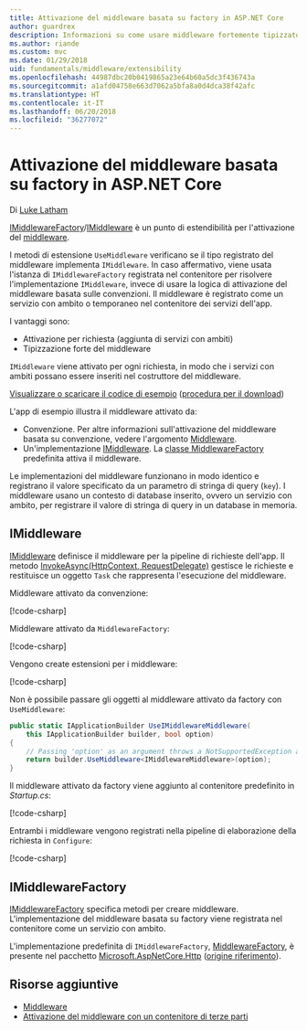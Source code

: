 ```yaml
---
title: Attivazione del middleware basata su factory in ASP.NET Core
author: guardrex
description: Informazioni su come usare middleware fortemente tipizzato con un'implementazione di attivazione basata su factory in ASP.NET Core.
ms.author: riande
ms.custom: mvc
ms.date: 01/29/2018
uid: fundamentals/middleware/extensibility
ms.openlocfilehash: 44987dbc20b0419865a23e64b60a5dc3f436743a
ms.sourcegitcommit: a1afd04758e663d7062a5bfa8a0d4dca38f42afc
ms.translationtype: HT
ms.contentlocale: it-IT
ms.lasthandoff: 06/20/2018
ms.locfileid: "36277072"
---
```

# <a name="factory-based-middleware-activation-in-aspnet-core"></a>Attivazione del middleware basata su factory in ASP.NET Core

Di [Luke Latham](https://github.com/guardrex)

[IMiddlewareFactory](/dotnet/api/microsoft.aspnetcore.http.imiddlewarefactory)/[IMiddleware](/dotnet/api/microsoft.aspnetcore.http.imiddleware) è un punto di estendibilità per l'attivazione del [middleware](xref:fundamentals/middleware/index).

I metodi di estensione `UseMiddleware` verificano se il tipo registrato del middleware implementa `IMiddleware`. In caso affermativo, viene usata l'istanza di `IMiddlewareFactory` registrata nel contenitore per risolvere l'implementazione `IMiddleware`, invece di usare la logica di attivazione del middleware basata sulle convenzioni. Il middleware è registrato come un servizio con ambito o temporaneo nel contenitore dei servizi dell'app.

I vantaggi sono:

* Attivazione per richiesta (aggiunta di servizi con ambiti)
* Tipizzazione forte del middleware

`IMiddleware` viene attivato per ogni richiesta, in modo che i servizi con ambiti possano essere inseriti nel costruttore del middleware.

[Visualizzare o scaricare il codice di esempio](https://github.com/aspnet/Docs/tree/master/aspnetcore/fundamentals/middleware/extensibility/sample) ([procedura per il download](xref:tutorials/index#how-to-download-a-sample))

L'app di esempio illustra il middleware attivato da:

* Convenzione. Per altre informazioni sull'attivazione del middleware basata su convenzione, vedere l'argomento [Middleware](xref:fundamentals/middleware/index).
* Un'implementazione [IMiddleware](/dotnet/api/microsoft.aspnetcore.http.imiddleware). La [classe MiddlewareFactory](/dotnet/api/microsoft.aspnetcore.http.middlewarefactory) predefinita attiva il middleware.

Le implementazioni del middleware funzionano in modo identico e registrano il valore specificato da un parametro di stringa di query (`key`). I middleware usano un contesto di database inserito, ovvero un servizio con ambito, per registrare il valore di stringa di query in un database in memoria.

## <a name="imiddleware"></a>IMiddleware

[IMiddleware](/dotnet/api/microsoft.aspnetcore.http.imiddleware) definisce il middleware per la pipeline di richieste dell'app. Il metodo [InvokeAsync(HttpContext, RequestDelegate)](/dotnet/api/microsoft.aspnetcore.http.imiddleware.invokeasync#Microsoft_AspNetCore_Http_IMiddleware_InvokeAsync_Microsoft_AspNetCore_Http_HttpContext_Microsoft_AspNetCore_Http_RequestDelegate_) gestisce le richieste e restituisce un oggetto `Task` che rappresenta l'esecuzione del middleware.

Middleware attivato da convenzione:

[!code-csharp[](extensibility/sample/Middleware/ConventionalMiddleware.cs?name=snippet1)]

Middleware attivato da `MiddlewareFactory`:

[!code-csharp[](extensibility/sample/Middleware/IMiddlewareMiddleware.cs?name=snippet1)]

Vengono create estensioni per i middleware:

[!code-csharp[](extensibility/sample/Middleware/MiddlewareExtensions.cs?name=snippet1)]

Non è possibile passare gli oggetti al middleware attivato da factory con `UseMiddleware`:

```csharp
public static IApplicationBuilder UseIMiddlewareMiddleware(
    this IApplicationBuilder builder, bool option)
{
    // Passing 'option' as an argument throws a NotSupportedException at runtime.
    return builder.UseMiddleware<IMiddlewareMiddleware>(option);
}
```

Il middleware attivato da factory viene aggiunto al contenitore predefinito in *Startup.cs*:

[!code-csharp[](extensibility/sample/Startup.cs?name=snippet1&highlight=12)]

Entrambi i middleware vengono registrati nella pipeline di elaborazione della richiesta in `Configure`:

[!code-csharp[](extensibility/sample/Startup.cs?name=snippet2&highlight=13-14)]

## <a name="imiddlewarefactory"></a>IMiddlewareFactory

[IMiddlewareFactory](/dotnet/api/microsoft.aspnetcore.http.imiddlewarefactory) specifica metodi per creare middleware. L'implementazione del middleware basata su factory viene registrata nel contenitore come un servizio con ambito.

L'implementazione predefinita di `IMiddlewareFactory`, [MiddlewareFactory](/dotnet/api/microsoft.aspnetcore.http.middlewarefactory), è presente nel pacchetto [Microsoft.AspNetCore.Http](https://www.nuget.org/packages/Microsoft.AspNetCore.Http/) ([origine riferimento](https://github.com/aspnet/HttpAbstractions/blob/release/2.0/src/Microsoft.AspNetCore.Http/MiddlewareFactory.cs)).

## <a name="additional-resources"></a>Risorse aggiuntive

* [Middleware](xref:fundamentals/middleware/index)
* [Attivazione del middleware con un contenitore di terze parti](xref:fundamentals/middleware/extensibility-third-party-container)
